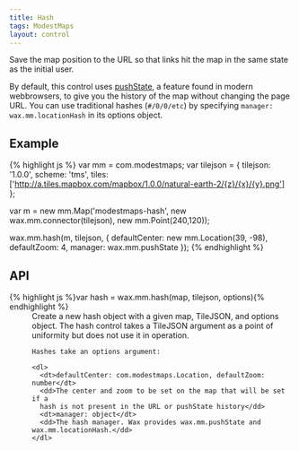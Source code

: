 ```yaml
---
title: Hash
tags: ModestMaps
layout: control
---
```


Save the map position to the URL so that links hit the map in the same state as
the initial user.

By default, this control uses [pushState](https://developer.mozilla.org/en/DOM/Manipulating_the_browser_history),
a feature found in modern webbrowsers, to give you the history of the map without
changing the page URL. You can use traditional hashes (`#/0/0/etc`) by
specifying `manager: wax.mm.locationHash` in its options object.

## Example

{% highlight js %}
var mm = com.modestmaps;
var tilejson = {
  tilejson: '1.0.0',
  scheme: 'tms',
  tiles: ['http://a.tiles.mapbox.com/mapbox/1.0.0/natural-earth-2/{z}/{x}/{y}.png']
};

var m = new mm.Map('modestmaps-hash',
  new wax.mm.connector(tilejson),
  new mm.Point(240,120));

wax.mm.hash(m, tilejson, {
  defaultCenter: new mm.Location(39, -98),
  defaultZoom: 4,
  manager: wax.mm.pushState
});
{% endhighlight %}

## API

<dl>
  <dt>{% highlight js %}var hash = wax.mm.hash(map, tilejson, options){% endhighlight %}</dt>
  <dd>
    Create a new hash object with a given map, TileJSON, and options object.
    The hash control takes a TileJSON argument as a point of uniformity
    but does not use it in operation.

    Hashes take an options argument:

    <dl>
      <dt>defaultCenter: com.modestmaps.Location, defaultZoom: number</dt>
      <dd>The center and zoom to be set on the map that will be set if a
      hash is not present in the URL or pushState history</dd>
      <dt>manager: object</dt>
      <dd>The hash manager. Wax provides wax.mm.pushState and wax.mm.locationHash.</dd>
    </dl>
  </dd>
</dl>

